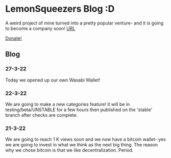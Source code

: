 # LemonSqueezers Blog :D
A weird project of mine turned into a pretty popular venture- and it is going to become a company soon! [URL](https://raw.githubusercontent.com/LemonSqueezers/LemonSqueezers/main/NEWS.md)

[Donate!](https://www.blockonomics.co/pay-url/ce287671e55740b9)

## Blog
### 27-3-22
Today we opened up our own Wasabi Wallet!
### 22-3-22
We are going to make a new categories feature! it will be in testing/beta/UNSTABLE for a few hours then published on
the 'stable' branch after checks are complete.
### 21-3-22
We are going to reach 1 K views soon and we now have a bitcoin wallet-
yes we are going to invest in what we think as the next big thing. The
reason why we chose bitcoin is that we like decentralization. Period.

